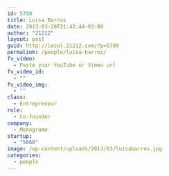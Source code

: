 ```yaml
---
id: 5709
title: Luisa Barros
date: 2013-03-20T21:42:44-03:00
author: "21212"
layout: post
guid: http://local.21212.com/?p=5709
permalink: /people/luisa-barros/
fv_video:
  - Paste your YouTube or Vimeo url
fv_video_id:
  - ""
fv_video_img:
  - ""
class:
  - Entrepreneur
role:
  - Co-founder
company:
  - Monograme
startup:
  - "5660"
image: /wp-content/uploads/2013/03/luisabarros.jpg
categories:
  - people
---
```

